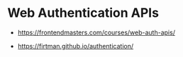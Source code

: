 # Web Authentication APIs

- <https://frontendmasters.com/courses/web-auth-apis/>

* <https://firtman.github.io/authentication/>
